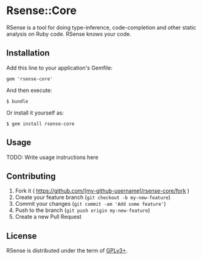 # Rsense::Core

RSense is a tool for doing type-inference, code-completion and
other static analysis on Ruby code. RSense knows your code.

## Installation

Add this line to your application's Gemfile:

    gem 'rsense-core'

And then execute:

    $ bundle

Or install it yourself as:

    $ gem install rsense-core

## Usage

TODO: Write usage instructions here

## Contributing

1. Fork it ( https://github.com/[my-github-username]/rsense-core/fork )
2. Create your feature branch (`git checkout -b my-new-feature`)
3. Commit your changes (`git commit -am 'Add some feature'`)
4. Push to the branch (`git push origin my-new-feature`)
5. Create a new Pull Request

## License

RSense is distributed under the term of
[GPLv3+](http://gplv3.fsf.org/).
